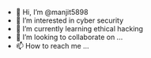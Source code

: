 - 👋 Hi, I’m @manjit5898
- 👀 I’m interested in cyber security 
- 🌱 I’m currently learning ethical hacking 
- 💞️ I’m looking to collaborate on ...
- 📫 How to reach me ...

<!---
manjit5898/manjit5898 is a ✨ special ✨ repository because its `README.md` (this file) appears on your GitHub profile.
You can click the Preview link to take a look at your changes.
--->
